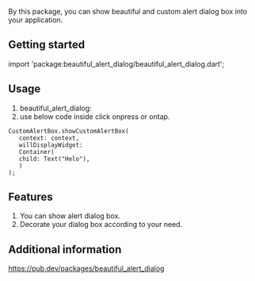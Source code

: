 <!-- 
This README describes the package. If you publish this package to pub.dev,
this README's contents appear on the landing page for your package.

For information about how to write a good package README, see the guide for
[writing package pages](https://dart.dev/guides/libraries/writing-package-pages). 

For general information about developing packages, see the Dart guide for
[creating packages](https://dart.dev/guides/libraries/create-library-packages)
and the Flutter guide for
[developing packages and plugins](https://flutter.dev/developing-packages). 
-->

By this package, you can show beautiful and custom alert dialog box into your application.

## Getting started
import 'package:beautiful_alert_dialog/beautiful_alert_dialog.dart';

## Usage

1. beautiful_alert_dialog:
2. use below code inside click onpress or ontap.

```
CustomAlertBox.showCustomAlertBox(
   context: context,
   willDisplayWidget:
   Container(
   child: Text("Helo"),
   )
);
```

## Features

1. You can show alert dialog box.
2. Decorate your dialog box according to your need.

## Additional information

https://pub.dev/packages/beautiful_alert_dialog

